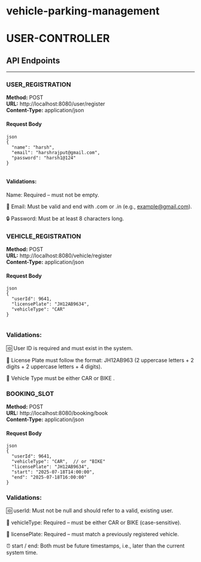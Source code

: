 # vehicle-parking-management

# USER-CONTROLLER

## API Endpoints

---

### USER_REGISTRATION

**Method:** POST  
**URL:** http://localhost:8080/user/register  
**Content-Type:** application/json

#### Request Body
```
json
{
  "name": "harsh",
  "email": "harshrajput@gmail.com",
  "password": "harsh1@124"
}


```
#### Validations:
 Name:
Required – must not be empty.

📧 Email:
Must be valid and end with .com or .in (e.g., example@gmail.com).

🔒 Password:
Must be at least 8 characters long.


### VEHICLE_REGISTRATION

**Method:** POST  
**URL:** http://localhost:8080/vehicle/register  
**Content-Type:** application/json

#### Request Body
```
json
{
  "userId": 9641,
  "licensePlate": "JH12AB9634",
  "vehicleType": "CAR"
}


```
### Validations:

🆔 User ID is required and must exist in the system.

🔢 License Plate must follow the format: JH12AB963
(2 uppercase letters + 2 digits + 2 uppercase letters + 4 digits).

🚙 Vehicle Type must be either CAR or BIKE .


### BOOKING_SLOT

**Method:** POST  
**URL:** http://localhost:8080/booking/book  
**Content-Type:** application/json

#### Request Body
```
json
{
  "userId": 9641,
  "vehicleType": "CAR",  // or "BIKE"
  "licensePlate": "JH12AB9634",
  "start": "2025-07-18T14:00:00",
  "end": "2025-07-18T16:00:00"
}
```

### Validations:
🆔 userId:
Must not be null and should refer to a valid, existing user.

🚗 vehicleType:
Required – must be either CAR or BIKE (case-sensitive).

🔖 licensePlate:
Required – must match a previously registered vehicle.

⏰ start / end:
Both must be future timestamps, i.e., later than the current system time.

